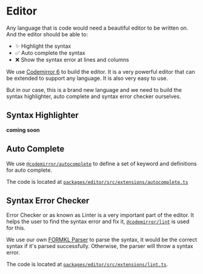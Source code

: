 # Editor

Any language that is code would need a beautiful editor to be written on. And the editor should be able to:
- ✨ Highlight the syntax
- ✅ Auto complete the syntax
- ❌ Show the syntax error at lines and columns

We use [Codemirror 6](https://codemirror.net/6/) to build the editor. It is a very powerful editor that can be extended to support any language. It is also very easy to use.

But in our case, this is a brand new language and we need to build the syntax highlighter, auto complete and syntax error checker ourselves.

## Syntax Highlighter

**coming soon**

## Auto Complete

We use [`@codemirror/autocomplete`](https://codemirror.net/6/docs/ref/#autocomplete) to define a set of keyword and definitions for auto complete.

The code is located at [`packages/editor/src/extensions/autocomplete.ts`](https://github.com/imrim12/formkl/blob/9b5537cd326534208e2154b50664d9d098fb7113/packages/editor/src/extensions/autocomplete.ts)

## Syntax Error Checker

Error Checker or as known as Linter is a very important part of the editor. It helps the user to find the syntax error and fix it, [`@codemirror/lint`](https://codemirror.net/6/docs/ref/#lint) is used for this.

We use our own [FORMKL Parser](/introduction#basic-example) to parse the syntax, it would be the correct syntax if it's parsed successfully. Otherwise, the parser will throw a syntax error.

The code is located at [`packages/editor/src/extensions/lint.ts`](https://github.com/imrim12/formkl/blob/9b5537cd326534208e2154b50664d9d098fb7113/packages/editor/src/extensions/lint.ts).
